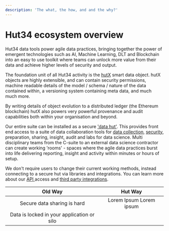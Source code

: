 ```yaml
---
description: 'The what, the how, and and the why?'
---
```


# Hut34 ecosystem overview

Hut34 data tools power agile data practices, bringing together the power of emergent technologies such as AI, Machine Learning, DLT and Blockchain into an easy to use toolkit where teams can unlock more value from their data and achieve higher levels of security and output.

The foundation unit of all Hut34 activity is the [hutX](https://app.gitbook.com/@hut34/s/wiki/~/drafts/-Lv9WYxnZ6fEzO-e8yvl/knowledgebase/hutx) smart data object. hutX objects are highly extensible, and can contain security permissions, machine readable details of the model / schema / nature of the data contained within, a versioning system containing meta data, and much much more. 

By writing details of object evolution to a distributed ledger \(the Ethereum blockchain\) hutX also powers very powerful provenance and audit capabilities both within your organisation and beyond.

Our entire suite can be installed as a secure ['data hut'](products/datahuts/). This provides front end access to a suite of data collaboration tools for [data collection](https://app.gitbook.com/@hut34/s/wiki/~/drafts/-Lv9WYxnZ6fEzO-e8yvl/products/stationy), [security](https://app.gitbook.com/@hut34/s/wiki/~/drafts/-Lv9WYxnZ6fEzO-e8yvl/products/colossus), preparation, sharing, insight, audit and labs for data science. Multi disciplinary teams from the C-suite to an external data science contractor can create working 'rooms' - spaces where the agile data practices burst into life delivering reporting, insight and activity within minutes or hours of setup.

We don't require users to change their current working methods, instead connecting to a secure hut via libraries and integrations. You can learn more about our [API ](https://docs.hut34.io/wiki/api-documentation/hutx-api)access and [third party integrations](https://app.gitbook.com/@hut34/s/wiki/~/drafts/-Lv9WYxnZ6fEzO-e8yvl/products/datahuts/integrations).





| Old Way | Hut Way |
| :---: | :---: |
| Secure data sharing is hard | Lorem Ipsum Lorem ipsum |
| Data is locked in your application or silo |  |









